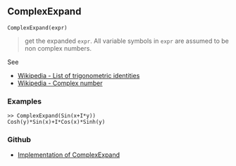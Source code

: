 ## ComplexExpand
 
```
ComplexExpand(expr)
```

> get the expanded `expr`. All variable symbols in `expr` are assumed to be non complex numbers.

See  
* [Wikipedia - List of trigonometric identities](http://en.wikipedia.org/wiki/List_of_trigonometric_identities)
* [Wikipedia - Complex number](https://en.wikipedia.org/wiki/Complex_number) 

### Examples

```
>> ComplexExpand(Sin(x+I*y))
Cosh(y)*Sin(x)+I*Cos(x)*Sinh(y)
```

### Github

* [Implementation of ComplexExpand](https://github.com/axkr/symja_android_library/blob/master/symja_android_library/matheclipse-core/src/main/java/org/matheclipse/core/reflection/system/ComplexExpand.java#L59) 
